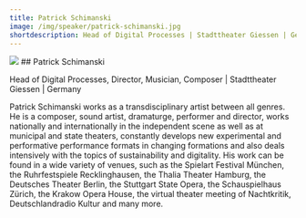 ```yaml
---
title: Patrick Schimanski
image: /img/speaker/patrick-schimanski.jpg
shortdescription: Head of Digital Processes | Stadttheater Giessen | Germany
---
```

<img src="/img/speaker/patrick-schimanski.jpg">
## Patrick Schimanski 

Head of Digital Processes, Director, Musician, Composer | Stadttheater Giessen | Germany

Patrick Schimanski works as a transdisciplinary artist between all genres. He is a composer, sound artist, dramaturge, performer and director, works nationally and internationally in the independent scene as well as at municipal and state theaters, constantly develops new experimental and performative performance formats in changing formations and also deals intensively with the topics of sustainability and digitality. His work can be found in a wide variety of venues, such as the Spielart Festival München, the Ruhrfestspiele Recklinghausen, the Thalia Theater Hamburg, the Deutsches Theater Berlin, the Stuttgart State Opera, the Schauspielhaus Zürich, the Krakow Opera House, the virtual theater meeting of Nachtkritik, Deutschlandradio Kultur and many more.